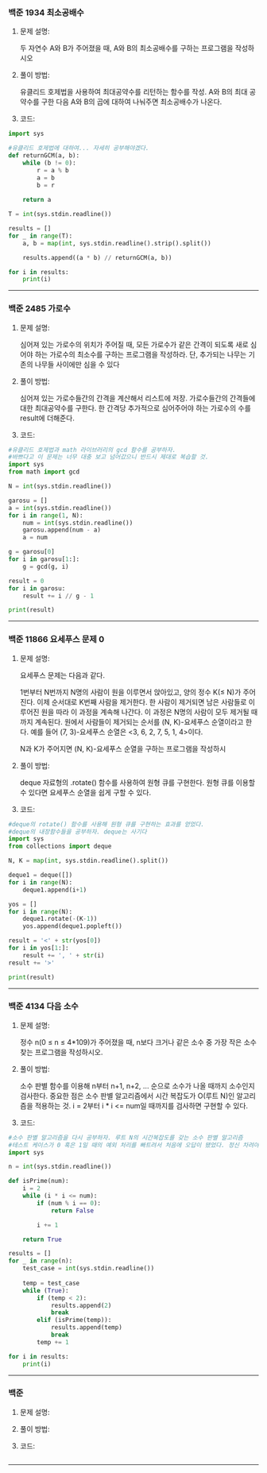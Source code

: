 ### 백준 1934 최소공배수

1. 문제 설명:

    두 자연수 A와 B가 주어졌을 때, A와 B의 최소공배수를 구하는 프로그램을 작성하시오

2. 풀이 방법:

    유클리드 호제법을 사용하여 최대공약수를 리턴하는 함수를 작성. A와 B의 최대 공약수를 구한 다음 A와 B의 곱에 대하여 나눠주면 최소공배수가 나온다.

3. 코드:
```python
import sys

#유클리드 호제법에 대하여... 자세히 공부해야겠다.
def returnGCM(a, b):
    while (b != 0):
        r = a % b
        a = b
        b = r
    
    return a

T = int(sys.stdin.readline())

results = []
for _ in range(T):
    a, b = map(int, sys.stdin.readline().strip().split())

    results.append((a * b) // returnGCM(a, b))

for i in results:
    print(i)
```
***
### 백준 2485 가로수

1. 문제 설명:

    심어져 있는 가로수의 위치가 주어질 때, 모든 가로수가 같은 간격이 되도록 새로 심어야 하는 가로수의 최소수를 구하는 프로그램을 작성하라. 단, 추가되는 나무는 기존의 나무들 사이에만 심을 수 있다

2. 풀이 방법:

    심어져 있는 가로수들간의 간격을 계산해서 리스트에 저장. 가로수들간의 간격들에 대한 최대공약수를 구한다. 한 간격당 추가적으로 심어주어야 하는 가로수의 수를 result에 더해준다.

3. 코드:
```python
#유클리드 호제법과 math 라이브러리의 gcd 함수를 공부하자.
#바쁘다고 이 문제는 너무 대충 보고 넘어갔으니 반드시 제대로 복습할 것.
import sys
from math import gcd

N = int(sys.stdin.readline())

garosu = []
a = int(sys.stdin.readline())
for i in range(1, N):
    num = int(sys.stdin.readline())
    garosu.append(num - a)
    a = num

g = garosu[0]
for i in garosu[1:]:
    g = gcd(g, i)

result = 0
for i in garosu:
    result += i // g - 1

print(result)
```
***
### 백준 11866 요세푸스 문제 0

1. 문제 설명:

    요세푸스 문제는 다음과 같다.
    
    1번부터 N번까지 N명의 사람이 원을 이루면서 앉아있고, 양의 정수 K(≤ N)가 주어진다. 이제 순서대로 K번째 사람을 제거한다. 한 사람이 제거되면 남은 사람들로 이루어진 원을 따라 이 과정을 계속해 나간다. 이 과정은 N명의 사람이 모두 제거될 때까지 계속된다. 원에서 사람들이 제거되는 순서를 (N, K)-요세푸스 순열이라고 한다. 예를 들어 (7, 3)-요세푸스 순열은 <3, 6, 2, 7, 5, 1, 4>이다.

    N과 K가 주어지면 (N, K)-요세푸스 순열을 구하는 프로그램을 작성하시

2. 풀이 방법:

    deque 자료형의 .rotate() 함수를 사용하여 원형 큐를 구현한다. 원형 큐를 이용할 수 있다면 요세푸스 순열을 쉽게 구할 수 있다.

3. 코드:
```python
#deque의 rotate() 함수를 사용해 원형 큐를 구현하는 효과를 얻었다.
#deque의 내장함수들을 공부하자. deque는 사기다
import sys
from collections import deque

N, K = map(int, sys.stdin.readline().split())

deque1 = deque([])
for i in range(N):
    deque1.append(i+1)

yos = []
for i in range(N):
    deque1.rotate(-(K-1))
    yos.append(deque1.popleft())

result = '<' + str(yos[0])
for i in yos[1:]:
    result += ', ' + str(i)
result += '>'

print(result)
```
***
### 백준 4134 다음 소수

1. 문제 설명:

    정수 n(0 ≤ n ≤ 4*109)가 주어졌을 때, n보다 크거나 같은 소수 중 가장 작은 소수 찾는 프로그램을 작성하시오.

2. 풀이 방법:

    소수 판별 함수를 이용해 n부터 n+1, n+2, ... 순으로 소수가 나올 때까지 소수인지 검사한다. 중요한 점은 소수 판별 알고리즘에서 시간 복잡도가 O(루트 N)인 알고리즘을 적용하는 것. i = 2부터 i * i <= num일 때까지를 검사하면 구현할 수 있다.

3. 코드:
```python
#소수 판별 알고리즘을 다시 공부하자. 루트 N의 시간복잡도를 갖는 소수 판별 알고리즘
#테스트 케이스가 0 혹은 1일 때의 예외 처리를 빠트려서 처음에 오답이 됐었다. 정신 차려야지
import sys

n = int(sys.stdin.readline())

def isPrime(num):
    i = 2
    while (i * i <= num):
        if (num % i == 0):
            return False

        i += 1

    return True

results = []
for _ in range(n):
    test_case = int(sys.stdin.readline())
    
    temp = test_case
    while (True):
        if (temp < 2):
            results.append(2)
            break
        elif (isPrime(temp)):
            results.append(temp)
            break
        temp += 1

for i in results:
    print(i)
```
***
### 백준 

1. 문제 설명:

    

2. 풀이 방법:

    

3. 코드:
```python

```
***